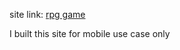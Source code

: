 site link: [rpg game](https://rpggameforfun.netlify.app/)

I built this site for mobile use case only 
